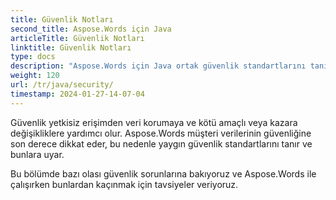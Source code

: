 ```yaml
---
title: Güvenlik Notları
second_title: Aspose.Words için Java
articleTitle: Güvenlik Notları
linktitle: Güvenlik Notları
type: docs
description: "Aspose.Words için Java ortak güvenlik standartlarını tanır ve uyum sağlar, böylece yüksek bir veri güvenliği seviyesi sağlanır. Mümkün güvenlik sorunlarına ve bunlardan kaçınmak için tavsiyelere bak."
weight: 120
url: /tr/java/security/
timestamp: 2024-01-27-14-07-04
---
```


Güvenlik yetkisiz erişimden veri korumaya ve kötü amaçlı veya kazara değişikliklere yardımcı olur. Aspose.Words müşteri verilerinin güvenliğine son derece dikkat eder, bu nedenle yaygın güvenlik standartlarını tanır ve bunlara uyar.

Bu bölümde bazı olası güvenlik sorunlarına bakıyoruz ve Aspose.Words ile çalışırken bunlardan kaçınmak için tavsiyeler veriyoruz.
